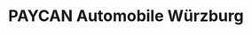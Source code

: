 ---
title: "PAYCAN Automobile Würzburg"
url: /reichenberg/paycan-automobile-wuerzburg/
shop: Autohaus
---